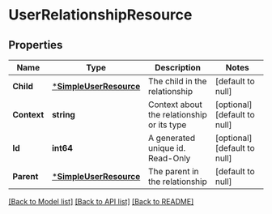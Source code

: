 # UserRelationshipResource

## Properties
Name | Type | Description | Notes
------------ | ------------- | ------------- | -------------
**Child** | [***SimpleUserResource**](SimpleUserResource.md) | The child in the relationship | [default to null]
**Context** | **string** | Context about the relationship or its type | [optional] [default to null]
**Id** | **int64** | A generated unique id. Read-Only | [optional] [default to null]
**Parent** | [***SimpleUserResource**](SimpleUserResource.md) | The parent in the relationship | [default to null]

[[Back to Model list]](../README.md#documentation-for-models) [[Back to API list]](../README.md#documentation-for-api-endpoints) [[Back to README]](../README.md)


